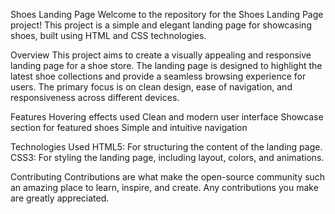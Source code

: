 Shoes Landing Page
Welcome to the repository for the Shoes Landing Page project! This project is a simple and elegant landing page for showcasing shoes, built using HTML and CSS technologies.

Overview
This project aims to create a visually appealing and responsive landing page for a shoe store. The landing page is designed to highlight the latest shoe collections and provide a seamless browsing experience for users. The primary focus is on clean design, ease of navigation, and responsiveness across different devices.

Features
Hovering effects used
Clean and modern user interface
Showcase section for featured shoes
Simple and intuitive navigation

Technologies Used
HTML5: For structuring the content of the landing page.
CSS3: For styling the landing page, including layout, colors, and animations.

Contributing
Contributions are what make the open-source community such an amazing place to learn, inspire, and create. Any contributions you make are greatly appreciated.
